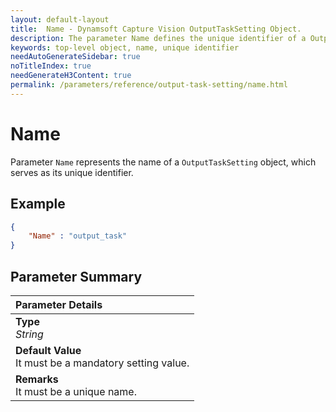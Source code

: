 ```yaml
---
layout: default-layout
title:  Name - Dynamsoft Capture Vision OutputTaskSetting Object.
description: The parameter Name defines the unique identifier of a OutputTaskSetting object.
keywords: top-level object, name, unique identifier
needAutoGenerateSidebar: true
noTitleIndex: true
needGenerateH3Content: true
permalink: /parameters/reference/output-task-setting/name.html
---
```


# Name

Parameter `Name` represents the name of a `OutputTaskSetting` object, which serves as its unique identifier.

## Example

```json
{
    "Name" : "output_task"
}
```

## Parameter Summary

| Parameter Details |
| :----------------------------------- |
| **Type**<br>*String* |
| **Default Value**<br>It must be a mandatory setting value. |
| **Remarks**<br>It must be a unique name. |
